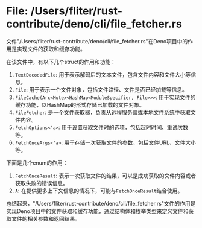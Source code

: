 # File: /Users/fliter/rust-contribute/deno/cli/file_fetcher.rs

文件"/Users/fliter/rust-contribute/deno/cli/file_fetcher.rs"在Deno项目中的作用是实现文件的获取和缓存功能。

在该文件中，有以下几个struct的作用和功能：
1. `TextDecodedFile`: 用于表示解码后的文本文件，包含文件内容和文件大小等信息。
2. `File`: 用于表示一个文件对象，包括文件路径、文件是否已经加载等信息。
3. `FileCache(Arc<Mutex<HashMap<ModuleSpecifier, File>>>`: 用于实现文件的缓存功能，以HashMap的形式存储已加载的文件对象。
4. `FileFetcher`: 是一个文件获取器，负责从远程服务器或本地文件系统中获取文件内容。
5. `FetchOptions<'a>`: 用于设置获取文件时的选项，包括超时时间、重试次数等。
6. `FetchOnceArgs<'a>`: 用于存储一次获取文件的参数，包括文件URL、文件大小等。

下面是几个enum的作用：
1. `FetchOnceResult`: 表示一次获取文件的结果，可以是成功获取的文件内容或者获取失败的错误信息。
2. `A`: 在提供更多上下文信息的情况下，可能与`FetchOnceResult`结合使用。

总结起来，"/Users/fliter/rust-contribute/deno/cli/file_fetcher.rs"文件的作用是实现Deno项目中的文件获取和缓存功能，通过结构体和枚举类型来定义文件和获取文件的相关参数和返回结果。

